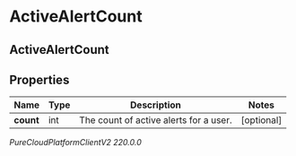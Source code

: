 # ActiveAlertCount

## ActiveAlertCount

## Properties

|Name | Type | Description | Notes|
|------------ | ------------- | ------------- | -------------|
| **count** | int | The count of active alerts for a user. | [optional] |



_PureCloudPlatformClientV2 220.0.0_
